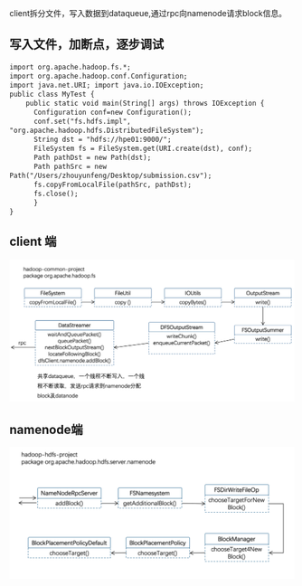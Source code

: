 
client拆分文件，写入数据到dataqueue,通过rpc向namenode请求block信息。
## 写入文件，加断点，逐步调试

```
import org.apache.hadoop.fs.*; 
import org.apache.hadoop.conf.Configuration; 
import java.net.URI; import java.io.IOException;
public class MyTest {     
    public static void main(String[] args) throws IOException {
      Configuration conf=new Configuration();         
      conf.set("fs.hdfs.impl", "org.apache.hadoop.hdfs.DistributedFileSystem");
      String dst = "hdfs://hpe01:9000/";         
      FileSystem fs = FileSystem.get(URI.create(dst), conf);         
      Path pathDst = new Path(dst);        
      Path pathSrc = new Path("/Users/zhouyunfeng/Desktop/submission.csv");          
      fs.copyFromLocalFile(pathSrc, pathDst);         
      fs.close();     
      } 
}
```

## client 端
![](https://github.com/markfengyunzhou/hadoop-3.0/blob/master/images/client.png)

## namenode端
![](https://github.com/markfengyunzhou/hadoop-3.0/blob/master/images/namenode.png)
